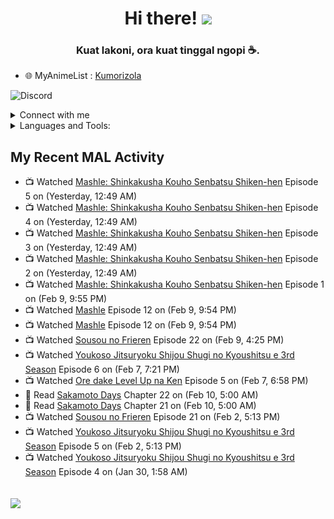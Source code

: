 <h1 align="center">Hi there! <img src="https://media.giphy.com/media/hvRJCLFzcasrR4ia7z/giphy.gif" width="25px"> </h1>
<h3 align="center">Kuat lakoni, ora kuat tinggal ngopi ☕.</h3>

- 🌐 MyAnimeList : [Kumorizola](https://myanimelist.net/animelist/Kumorizola)

![Discord](https://discord.c99.nl/widget/theme-3/761213268009943051.png)
<details>
      <summary>Connect with me</summary>
    <p align="left">
        <a href="https://www.instagram.com/kumorizola/" target="blank"><img align="center"
                src="https://raw.githubusercontent.com/rahuldkjain/github-profile-readme-generator/master/src/images/icons/Social/instagram.svg"
                alt="kumorizola" height="30" width="40" /></a>
        <a href="https://discord.com" target="blank"><img align="center"
                src="https://raw.githubusercontent.com/rahuldkjain/github-profile-readme-generator/master/src/images/icons/Social/discord.svg"
                alt="Kumori#5882" height="30" width="40" /></a>
    </p>
</details>

<details>
    <summary align="left">Languages and Tools:</summary>
<p align="left">
      <a href="https://www.w3schools.com/css/" target="_blank">
        <img src="https://raw.githubusercontent.com/devicons/devicon/master/icons/css3/css3-original-wordmark.svg"
            alt="css3" width="40" height="40" /> </a> <a href="https://www.w3.org/html/" target="_blank"> <img
            src="https://raw.githubusercontent.com/devicons/devicon/master/icons/html5/html5-original-wordmark.svg"
            alt="html5" width="40" height="40" /> </a> <a href="https://www.java.com" target="_blank"> <img
            src="https://raw.githubusercontent.com/devicons/devicon/master/icons/java/java-original.svg" alt="java"
            width="40" height="40" /> </a> <a href="https://developer.mozilla.org/en-US/docs/Web/JavaScript"
            target="_blank"> <img
            src="https://raw.githubusercontent.com/devicons/devicon/master/icons/javascript/javascript-original.svg"
            alt="javascript" width="40" height="40" /> </a> <a href="https://nodejs.org" target="_blank"> <img
            src="https://raw.githubusercontent.com/devicons/devicon/master/icons/nodejs/nodejs-original-wordmark.svg"
            alt="nodejs" width="40" height="40" /> </a> <a href="https://www.python.org" target="_blank"> <img
            src="https://raw.githubusercontent.com/devicons/devicon/master/icons/python/python-original.svg"
            alt="python" width="40" height="40" /> </a> <a href="https://www.typescriptlang.org/" target="_blank"> <img
            src="https://raw.githubusercontent.com/devicons/devicon/master/icons/typescript/typescript-original.svg" 
            alt="typescript" width="40" height="40" /> </a> <a href="https://www.photoshop.com/en" target="_blank"> <img
            src="https://upload.wikimedia.org/wikipedia/commons/a/af/Adobe_Photoshop_CC_icon.svg" alt="photoshop" width="40" height="40"/> </a>
            <a href="https://www.adobe.com/products/premiere.html" target="_blank"> <img
            src="https://upload.wikimedia.org/wikipedia/commons/4/40/Adobe_Premiere_Pro_CC_icon.svg" alt="Premiere pro" width="40" height="40"/> </a>
            <a href="https://www.adobe.com/in/products/illustrator.html" target="_blank"> <img 
            src="https://upload.wikimedia.org/wikipedia/commons/f/fb/Adobe_Illustrator_CC_icon.svg" alt="illustrator" width="40" height="40"/> </a>
      
 </details>
 
 <h2> My Recent MAL Activity</h2>
<!-- MAL_ACTIVITY:start -->

- 📺 Watched [Mashle: Shinkakusha Kouho Senbatsu Shiken-hen](https://MyAnimeList.net/anime.php?id=55813) Episode 5 on (Yesterday, 12:49 AM)
- 📺 Watched [Mashle: Shinkakusha Kouho Senbatsu Shiken-hen](https://MyAnimeList.net/anime.php?id=55813) Episode 4 on (Yesterday, 12:49 AM)
- 📺 Watched [Mashle: Shinkakusha Kouho Senbatsu Shiken-hen](https://MyAnimeList.net/anime.php?id=55813) Episode 3 on (Yesterday, 12:49 AM)
- 📺 Watched [Mashle: Shinkakusha Kouho Senbatsu Shiken-hen](https://MyAnimeList.net/anime.php?id=55813) Episode 2 on (Yesterday, 12:49 AM)
- 📺 Watched [Mashle: Shinkakusha Kouho Senbatsu Shiken-hen](https://MyAnimeList.net/anime.php?id=55813) Episode 1 on (Feb 9, 9:55 PM)
- 📺 Watched [Mashle](https://MyAnimeList.net/anime.php?id=52211) Episode 12 on (Feb 9, 9:54 PM)
- 📺 Watched [Mashle](https://MyAnimeList.net/anime.php?id=52211) Episode 12 on (Feb 9, 9:54 PM)
- 📺 Watched [Sousou no Frieren](https://MyAnimeList.net/anime.php?id=52991) Episode 22 on (Feb 9, 4:25 PM)
- 📺 Watched [Youkoso Jitsuryoku Shijou Shugi no Kyoushitsu e 3rd Season](https://MyAnimeList.net/anime.php?id=51180) Episode 6 on (Feb 7, 7:21 PM)
- 📺 Watched [Ore dake Level Up na Ken](https://MyAnimeList.net/anime.php?id=52299) Episode 5 on (Feb 7, 6:58 PM)
- 📖 Read [Sakamoto Days](https://MyAnimeList.net/manga.php?id=131334) Chapter 22 on (Feb 10, 5:00 AM)
- 📖 Read [Sakamoto Days](https://MyAnimeList.net/manga.php?id=131334) Chapter 21 on (Feb 10, 5:00 AM)
- 📺 Watched [Sousou no Frieren](https://MyAnimeList.net/anime.php?id=52991) Episode 21 on (Feb 2, 5:13 PM)
- 📺 Watched [Youkoso Jitsuryoku Shijou Shugi no Kyoushitsu e 3rd Season](https://MyAnimeList.net/anime.php?id=51180) Episode 5 on (Feb 2, 5:13 PM)
- 📺 Watched [Youkoso Jitsuryoku Shijou Shugi no Kyoushitsu e 3rd Season](https://MyAnimeList.net/anime.php?id=51180) Episode 4 on (Jan 30, 1:58 AM)

<!-- MAL_ACTIVITY:end -->

  
<h2 align="left"> <img src="https://media.discordapp.net/attachments/918405470073520168/919220018355523584/ezgif.com-gif-maker_1.gif">
